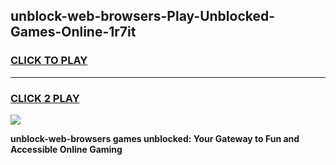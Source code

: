 
## unblock-web-browsers-Play-Unblocked-Games-Online-1r7it
<h3>
<a href="https://premium76.site?title=unblock-web-browsers&ref=25A">CLICK TO PLAY</a></h3>
<hr>

<h3>
<a href="https://premium76.site?title=unblock-web-browsers&ref=25A">CLICK 2 PLAY</a>
  
</h3>

<a href="https://premium76.site?title=unblock-web-browsers&ref=25A"><img src="https://clearcache.store/games.png"></a>


**unblock-web-browsers games unblocked: Your Gateway to Fun and Accessible Online Gaming**
